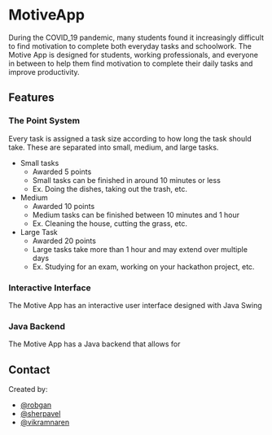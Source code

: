 # MotiveApp
During the COVID_19 pandemic, many students found it increasingly difficult to find motivation 
to complete both everyday tasks and schoolwork. The Motive App is designed for students, working professionals,
and everyone in between to help them find motivation to complete their daily tasks and improve 
productivity.
## Features
### The Point System
Every task is assigned a task size according to how long the task should take.
These are separated into small, medium, and large tasks.
* Small tasks
    * Awarded 5 points
    * Small tasks can be finished in around 10 minutes or less
    * Ex. Doing the dishes, taking out the trash, etc.
* Medium
    * Awarded 10 points
    * Medium tasks can be finished between 10 minutes and 1 hour
    * Ex. Cleaning the house, cutting the grass, etc.
* Large Task
    * Awarded 20 points
    * Large tasks take more than 1 hour and may extend over multiple days
    * Ex. Studying for an exam, working on your hackathon project, etc.

### Interactive Interface
The Motive App has an interactive user interface designed with Java Swing
### Java Backend
The Motive App has a Java backend that allows for 

## Contact
Created by:
* [@robgan](https://www.linkedin.com/in/robert-gan-011651173/)
* [@sherpavel](https://www.linkedin.com/in/sherpavel/)
* [@vikramnaren]()